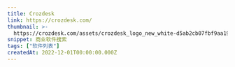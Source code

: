 ```yaml
---
title: Crozdesk
link: https://crozdesk.com/
thumbnail: >-
  https://crozdesk.com/assets/crozdesk_logo_new_white-d5ab2cb07fbf9aa195255099dabefb38e05f60c85e209b1782ce35324e41f31e.svg
snippet: 商业软件搜索
tags: ["软件列表"]
createdAt: 2022-12-01T00:00:00.000Z
---
```

